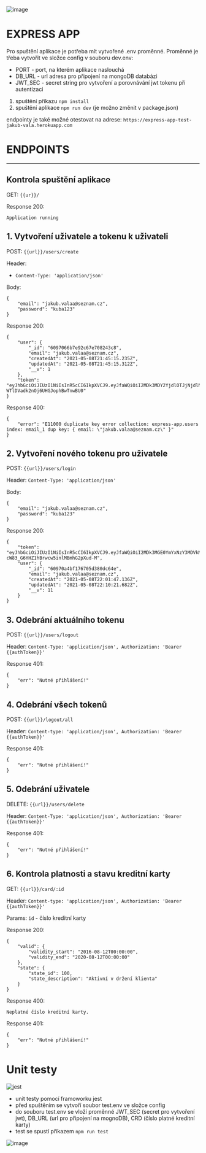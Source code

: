 ![image](https://user-images.githubusercontent.com/66072316/117555410-3c996680-b05f-11eb-8a1f-6601a55efcc4.png)
# EXPRESS APP 

Pro spuštění aplikace je potřeba mít vytvořené .env proměnné. Proměnné je třeba vytvořit ve složce config v souboru dev.env:
- PORT - port, na kterém aplikace naslouchá
- DB_URL - url adresa pro připojení na mongoDB databázi
- JWT_SEC - secret string pro vytvoření a porovnávání jwt tokenu při autentizaci

1. spuštění příkazu ```npm install ```
2. spuštění aplikace ```npm run dev``` (je možno změnit v package.json)

endpointy je také možné otestovat na adrese: ```https://express-app-test-jakub-vala.herokuapp.com```

# ENDPOINTS
----------------------------------------------------------------
## Kontrola spuštění aplikace

GET: ```{{ur}}/```

Response 200:
```
Application running
```


## 1. Vytvoření uživatele a tokenu k uživateli
POST: ```{{url}}/users/create```

Header:
- ```Content-Type: 'application/json'```

Body:
```
{
    "email": "jakub.valaa@seznam.cz",
    "password": "kuba123"
}
```
Response 200:
```
{
    "user": {
        "_id": "6097066b7e92c67e708243c8",
        "email": "jakub.valaa@seznam.cz",
        "createdAt": "2021-05-08T21:45:15.235Z",
        "updatedAt": "2021-05-08T21:45:15.312Z",
        "__v": 1
    },
    "token": "eyJhbGciOiJIUzI1NiIsInR5cCI6IkpXVCJ9.eyJfaWQiOiI2MDk3MDY2YjdlOTJjNjdlNzA4MjQzYzgiLCJpYXQiOjE2MjA1MTAzMTV9.XmHXOQH0ZlFsEB-WTlDVadk2nOj6UHGJophBwTnwBU0"
}
```
Response 400:
```
{
    "error": "E11000 duplicate key error collection: express-app.users index: email_1 dup key: { email: \"jakub.valaa@seznam.cz\" }"
}
```



## 2. Vytvoření nového tokenu pro uživatele
POST: ```{{url}}/users/login```

Header: ```Content-Type: 'application/json'```

Body: 
```
{
    "email": "jakub.valaa@seznam.cz",
    "password": "kuba123"
}
```

Response 200:
```
{
    "token": "eyJhbGciOiJIUzI1NiIsInR5cCI6IkpXVCJ9.eyJfaWQiOiI2MDk3MGE0YmYxNzY3MDVkMzgwZGM2NGUiLCJpYXQiOjE2MjA1MTE4MjF9.A5dPiVzrn-cW83_G6YHZ1hBrwcw5inlMBmhG2pXud-M",
    "user": {
        "_id": "60970a4bf176705d380dc64e",
        "email": "jakub.valaa@seznam.cz",
        "createdAt": "2021-05-08T22:01:47.136Z",
        "updatedAt": "2021-05-08T22:10:21.682Z",
        "__v": 11
    }
}
```



## 3. Odebrání aktuálního tokenu

POST: ```{{url}}/users/logout```

Header: ```Content-Type: 'application/json', Authorization: 'Bearer {{authToken}}'```

Response 401:
```
{
    "err": "Nutné přihlášení!"
}
```



## 4. Odebrání všech tokenů

POST: ```{{url}}/logout/all```

Header: ```Content-type: 'application/json', Authorization: 'Bearer {{authToken}}'```

Response 401:
```
{
    "err": "Nutné přihlášení!"
}
```



## 5. Odebrání uživatele

DELETE: ```{{url}}/users/delete```

Header: ```Content-Type: 'application/json', Authorization: 'Bearer {{authToken}}'```

Response 401:
```
{
    "err": "Nutné přihlášení!"
}
```



## 6. Kontrola platnosti a stavu kreditní karty

GET: ```{{url}}/card/:id```

Header: ```Content-type: 'application/json', Authorization: 'Bearer {{authToken}}'```

Params: ```id``` - číslo kreditní karty


Response 200:
```
{
    "valid": {
        "validity_start": "2016-08-12T00:00:00",
        "validity_end": "2020-08-12T00:00:00"
    },
    "state": {
        "state_id": 100,
        "state_description": "Aktivní v držení klienta"
    }
}
```

Response 400:
```
Neplatné číslo kreditní karty.
```

Response 401:
```
{
    "err": "Nutné přihlášení!"
}
```
# Unit testy
![jest](https://user-images.githubusercontent.com/66072316/117577847-d0b10f80-b0eb-11eb-9cbf-04b00e871839.png)
- unit testy pomocí framoworku jest
- před spuštěním se vytvoří soubor test.env ve složce config
- do souboru test.env se vloží proměnné JWT_SEC (secret pro vytvoření jwt), DB_URL (url pro připojení na mognoDB), CRD (číslo platné kreditní karty)
- test se spustí příkazem ```npm run test```

![image](https://user-images.githubusercontent.com/66072316/117577994-811f1380-b0ec-11eb-94d8-68f380089411.png)



